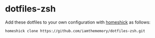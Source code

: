 # dotfiles-zsh

Add these dotfiles to your own configuration with
[homeshick](https://github.com/andsens/homeshick) as follows:

```sh
homeshick clone https://github.com/iamthememory/dotfiles-zsh.git
```
